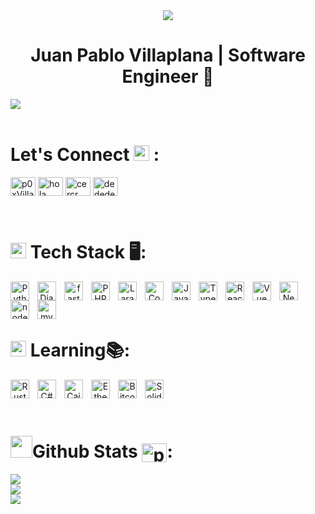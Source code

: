 

<div align="center">
  <img src="https://media0.giphy.com/media/v1.Y2lkPTc5MGI3NjExaHh3aXhpN2NnZHF3NGhiZzJpb3BrNjlkeW05aG9qbWw2ZzIyYjZvdSZlcD12MV9pbnRlcm5hbF9naWZfYnlfaWQmY3Q9Zw/xTiIzJSKB4l7xTouE8/giphy.gif" />
  <h1>
    Juan Pablo Villaplana | Software Engineer 🚀
  </h1>
</div>

<img src="https://user-images.githubusercontent.com/73097560/115834477-dbab4500-a447-11eb-908a-139a6edaec5c.gif"><br><br>

# Let's Connect <img src="https://media.giphy.com/media/hvRJCLFzcasrR4ia7z/giphy.gif" width="25"> :
<p align="left">
<a href="https://x.com/0xVillaJP" target="blank"><img align="center" src="https://img.shields.io/badge/X-black.svg" alt="p0xVillaJP" height="30" width="40" /></a>
<a href="https://www.linkedin.com/in/juan-pablo-villaplana-corrales-4655a05a/" target="blank"><img align="center" src="https://raw.githubusercontent.com/rahuldkjain/github-profile-readme-generator/master/src/images/icons/Social/linked-in-alt.svg" alt="hola" height="30" width="40" /></a>
<a href="https://instagram.com/0xvillajp" target="blank"><img align="center" src="https://raw.githubusercontent.com/rahuldkjain/github-profile-readme-generator/master/src/images/icons/Social/instagram.svg" alt="cercr" height="30" width="40" /></a>
<a href="https://discord.gg/villaplana" target="blank"><img align="center" src="https://raw.githubusercontent.com/rahuldkjain/github-profile-readme-generator/master/src/images/icons/Social/discord.svg" alt="dedede" height="30" width="40" /></a>
</p>
<br />


# <img src="https://media2.giphy.com/media/QssGEmpkyEOhBCb7e1/giphy.gif?cid=ecf05e47a0n3gi1bfqntqmob8g9aid1oyj2wr3ds3mg700bl&rid=giphy.gif" width ="25"> Tech Stack 🖥:

<p align="center">
<img align="left" alt="Python" width="30px" style="padding-right:10px;" src="https://cdn.jsdelivr.net/gh/devicons/devicon@latest/icons/python/python-original.svg" />
<img align="left" alt="Django" width="30px" style="padding-right:10px;" src="https://cdn.jsdelivr.net/gh/devicons/devicon@latest/icons/django/django-plain-wordmark.svg" />
<img align="left" alt="fast" width="30px" style="padding-right:10px;" src="https://cdn.jsdelivr.net/gh/devicons/devicon@latest/icons/fastapi/fastapi-original.svg" />
<img align="left" alt="PHP" width="30px" style="padding-right:10px;" src="https://cdn.jsdelivr.net/gh/devicons/devicon@latest/icons/php/php-original.svg"/>
<img align="left" alt="Laravel" width="30px" style="padding-right:10px;" src="https://cdn.jsdelivr.net/gh/devicons/devicon@latest/icons/laravel/laravel-original.svg"/>
<img align="left" alt="Codeigniter" width="30px" style="padding-right:10px;" src="https://cdn.jsdelivr.net/gh/devicons/devicon@latest/icons/codeigniter/codeigniter-plain.svg"/>
<img align="left" alt="JavaScript" width="30px" style="padding-right:10px;" src="https://cdn.jsdelivr.net/gh/devicons/devicon@latest/icons/javascript/javascript-original.svg" />
<img align="left" alt="TypeScript" width="30px" style="padding-right:10px;" src="https://cdn.jsdelivr.net/gh/devicons/devicon@latest/icons/typescript/typescript-original.svg" />
<img align="left" alt="React" width="30px" style="padding-right:10px;" src="https://cdn.jsdelivr.net/gh/devicons/devicon@latest/icons/react/react-original.svg" />
<img align="left" alt="Vue" width="30px" style="padding-right:10px;" src="https://cdn.jsdelivr.net/gh/devicons/devicon@latest/icons/vuejs/vuejs-original.svg" />
<img align="left" alt="Next" width="30px" style="padding-right:10px;" src="https://cdn.jsdelivr.net/gh/devicons/devicon@latest/icons/nextjs/nextjs-original.svg" />
<img align="left" alt="node" width="30px" style="padding-right:10px;" src="https://cdn.jsdelivr.net/gh/devicons/devicon@latest/icons/nodejs/nodejs-original-wordmark.svg" />
<img align="left" alt="mysql" width="30px" style="padding-right:10px;" src="https://cdn.jsdelivr.net/gh/devicons/devicon@latest/icons/mysql/mysql-original.svg" />
<br /

</p>

<br />
<br />

# <img src="https://media2.giphy.com/media/QssGEmpkyEOhBCb7e1/giphy.gif?cid=ecf05e47a0n3gi1bfqntqmob8g9aid1oyj2wr3ds3mg700bl&rid=giphy.gif" width ="25"> Learning📚:

<p align="center">
<img align="left" alt="Rust" width="30px" style="padding-right:10px;" src="https://img.icons8.com/?size=100&id=B1VZ9ZRl8Vwt&format=png&color=ffffff" />
<img align="left" alt="C#" width="30px" style="padding-right:10px;" src="https://cdn.jsdelivr.net/gh/devicons/devicon@latest/icons/csharp/csharp-original.svg" />
<img align="left" alt="Cairo" width="30px" style="padding-right:10px;" src="https://pbs.twimg.com/profile_images/1782677936585256960/JAwtVCsD_400x400.png" />
<img align="left" alt="Ethereum" width="30px" style="padding-right:10px;" src="https://img.icons8.com/?size=100&id=IhWBOFHtv6vx&format=png&color=000000" />
<img align="left" alt="Bitcoin" width="30px" style="padding-right:10px;" src="https://img.icons8.com/?size=100&id=63192&format=png&color=000000" />
<img align="left" alt="Solidity" width="30px" style="padding-right:10px;" src="https://img.icons8.com/?size=100&id=kGaP6llzaOqq&format=png&color=ffffff" />
<br /

</p>

<br />
<br />


# <img src="https://media.giphy.com/media/iY8CRBdQXODJSCERIr/giphy.gif" width="35">Github Stats  <img align="center" src="https://raw.githubusercontent.com/rahuldkjain/github-profile-readme-generator/master/src/images/icons/Social/github.svg" alt="pablovillapana" height="30" width="40" />:




![](https://github-readme-stats.vercel.app/api?username=PabloVillaplana&theme=radical&hide_border=false&include_all_commits=false&count_private=false)<br/>
![](https://github-readme-streak-stats.herokuapp.com/?user=PabloVillaplana&theme=radical&hide_border=false)<br/>
![](https://github-readme-stats.vercel.app/api/top-langs/?username=PabloVillaplana&theme=radical&hide_border=false&include_all_commits=false&count_private=false&layout=compact)
